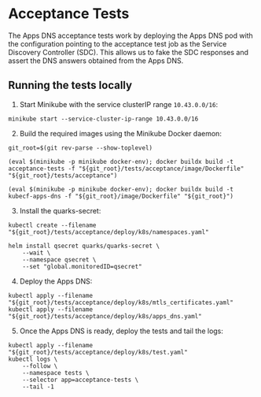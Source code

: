 # Acceptance Tests

The Apps DNS acceptance tests work by deploying the Apps DNS pod with the 
configuration pointing to the acceptance test job as the Service Discovery
Controller (SDC). This allows us to fake the SDC responses and assert the DNS
answers obtained from the Apps DNS.

## Running the tests locally

1. Start Minikube with the service clusterIP range `10.43.0.0/16`:

```shell
minikube start --service-cluster-ip-range 10.43.0.0/16
```

2. Build the required images using the Minikube Docker daemon:

```shell
git_root=$(git rev-parse --show-toplevel)

(eval $(minikube -p minikube docker-env); docker buildx build -t acceptance-tests -f "${git_root}/tests/acceptance/image/Dockerfile" "${git_root}/tests/acceptance")

(eval $(minikube -p minikube docker-env); docker buildx build -t kubecf-apps-dns -f "${git_root}/image/Dockerfile" "${git_root}")
```

3. Install the quarks-secret:

```shell
kubectl create --filename "${git_root}/tests/acceptance/deploy/k8s/namespaces.yaml"

helm install qsecret quarks/quarks-secret \
    --wait \
    --namespace qsecret \
    --set "global.monitoredID=qsecret"
```

4. Deploy the Apps DNS:

```shell
kubectl apply --filename "${git_root}/tests/acceptance/deploy/k8s/mtls_certificates.yaml"
kubectl apply --filename "${git_root}/tests/acceptance/deploy/k8s/apps_dns.yaml"
```

5. Once the Apps DNS is ready, deploy the tests and tail the logs:

```shell
kubectl apply --filename "${git_root}/tests/acceptance/deploy/k8s/test.yaml"
kubectl logs \
    --follow \
    --namespace tests \
    --selector app=acceptance-tests \
    --tail -1
```
